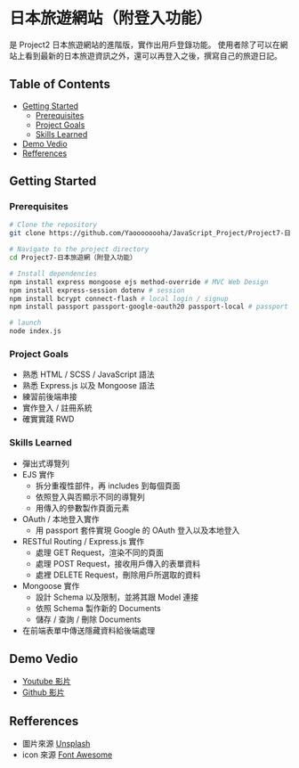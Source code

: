 # 日本旅遊網站（附登入功能）

是 Project2 日本旅遊網站的進階版，實作出用戶登錄功能。
使用者除了可以在網站上看到最新的日本旅遊資訊之外，還可以再登入之後，撰寫自己的旅遊日記。

## Table of Contents

- [Getting Started](#getting-started)
  - [Prerequisites](#prerequisites)
  - [Project Goals](#project-goals)
  - [Skills Learned](#skills-learned)
- [Demo Vedio](#demo-vedio)
- [Refferences](#refferences)

## Getting Started

### Prerequisites

```bash
# Clone the repository
git clone https://github.com/Yaoooooooha/JavaScript_Project/Project7-日本旅遊網（附登入功能）.git

# Navigate to the project directory
cd Project7-日本旅遊網（附登入功能）

# Install dependencies
npm install express mongoose ejs method-override # MVC Web Design
npm install express-session dotenv # session
npm install bcrypt connect-flash # local login / signup
npm install passport passport-google-oauth20 passport-local # passport for google OAuth / lacal

# launch
node index.js
```

### Project Goals

- 熟悉 HTML / SCSS / JavaScript 語法
- 熟悉 Express.js 以及 Mongoose 語法
- 練習前後端串接
- 實作登入 / 註冊系統
- 確實實踐 RWD

### Skills Learned

- 彈出式導覽列
- EJS 實作
  - 拆分重複性部件，再 includes 到每個頁面
  - 依照登入與否顯示不同的導覽列
  - 用傳入的參數製作頁面元素
- OAuth / 本地登入實作
  - 用 passport 套件實現 Google 的 OAuth 登入以及本地登入
- RESTful Routing / Express.js 實作
  - 處理 GET Request，渲染不同的頁面
  - 處理 POST Request，接收用戶傳入的表單資料
  - 處裡 DELETE Request，刪除用戶所選取的資料
- Mongoose 實作
  - 設計 Schema 以及限制，並將其跟 Model 連接
  - 依照 Schema 製作新的 Documents
  - 儲存 / 查詢 / 刪除 Documents
- 在前端表單中傳送隱藏資料給後端處理

## Demo Vedio

- [Youtube 影片](https://www.youtube.com/watch?v=WxvXXezLoMk)
- [Github 影片](https://github.com/Yaoooooooha/JavaScript_Project/blob/master/Project7-%E6%97%A5%E6%9C%AC%E6%97%85%E9%81%8A%E7%B6%B2%E7%AB%99%EF%BC%88%E9%99%84%E7%99%BB%E5%85%A5%E5%8A%9F%E8%83%BD%EF%BC%89/demo.mp4)

## Refferences

- 圖片來源 [Unsplash](https://unsplash.com/)
- icon 來源 [Font Awesome](https://fontawesome.com/icons)
